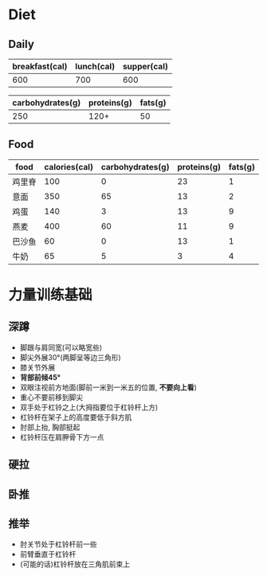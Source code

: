 # Diet

## Daily

| breakfast(cal) | lunch(cal) | supper(cal) |
| -------------- | ---------- | ----------- |
| 600            | 700        | 600         |

| carbohydrates(g) | proteins(g) | fats(g) |
| ---------------- | ----------- | ------- |
| 250              | 120+        | 50      |

## Food

| food       | calories(cal) | carbohydrates(g) | proteins(g) | fats(g) |
| ---------- | ------------- | ---------------- | ----------- | ------- |
| 鸡里脊     | 100           | 0                | 23          | 1       |
| 意面       | 350           | 65               | 13          | 2       |
| 鸡蛋       | 140           | 3                | 13          | 9       |
| 燕麦       | 400           | 60               | 11          | 9       |
| 巴沙鱼     | 60            | 0                | 13          | 1       |
| 牛奶       | 65            | 5                | 3           | 4       |

# 力量训练基础

## 深蹲

- 脚跟与肩同宽(可以略宽些)
- 脚尖外展30°(两脚呈等边三角形)
- 膝关节外展
- **背部前倾45°**
- 双眼注视前方地面(脚前一米到一米五的位置, **不要向上看**)
- 重心不要前移到脚尖
- 双手处于杠铃之上(大拇指要位于杠铃杆上方)
- 杠铃杆在架子上的高度要低于斜方肌
- 肘部上抬, 胸部挺起
- 杠铃杆压在肩胛骨下方一点

## 硬拉

## 卧推

## 推举

- 肘关节处于杠铃杆前一些
- 前臂垂直于杠铃杆
- (可能的话)杠铃杆放在三角肌前束上
